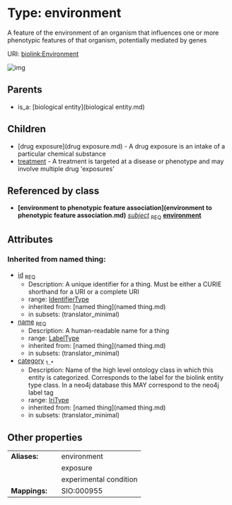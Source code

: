 
# Type: environment


A feature of the environment of an organism that influences one or more phenotypic features of that organism, potentially mediated by genes

URI: [biolink:Environment](https://w3id.org/biolink/vocab/Environment)


![img](http://yuml.me/diagram/nofunky;dir:TB/class/\[EnvironmentToPhenotypicFeatureAssociation]-%20subject%201..1>\[Environment|id(i):identifier_type;name(i):label_type;category(i):iri_type%20%2B],%20\[Environment]^-\[Treatment],%20\[Environment]^-\[DrugExposure],%20\[BiologicalEntity]^-\[Environment])

## Parents

 *  is_a: [biological entity](biological entity.md)

## Children

 * [drug exposure](drug exposure.md) - A drug exposure is an intake of a particular chemical substance
 * [treatment](treatment.md) - A treatment is targeted at a disease or phenotype and may involve multiple drug 'exposures'

## Referenced by class

 *  **[environment to phenotypic feature association](environment to phenotypic feature association.md)** *[subject](environment_to_phenotypic_feature_association_subject.md)*  <sub>REQ</sub>  **[environment](environment.md)**

## Attributes


### Inherited from named thing:

 * [id](id.md)  <sub>REQ</sub>
    * Description: A unique identifier for a thing. Must be either a CURIE shorthand for a URI or a complete URI
    * range: [IdentifierType](type/IdentifierType.md)
    * inherited from: [named thing](named thing.md)
    * in subsets: (translator_minimal)
 * [name](name.md)  <sub>REQ</sub>
    * Description: A human-readable name for a thing
    * range: [LabelType](type/LabelType.md)
    * inherited from: [named thing](named thing.md)
    * in subsets: (translator_minimal)
 * [category](category.md)  <sub>1..*</sub>
    * Description: Name of the high level ontology class in which this entity is categorized. Corresponds to the label for the biolink entity type class. In a neo4j database this MAY correspond to the neo4j label tag
    * range: [IriType](type/IriType.md)
    * inherited from: [named thing](named thing.md)
    * in subsets: (translator_minimal)

## Other properties

|  |  |  |
| --- | --- | --- |
| **Aliases:** | | environment |
|  | | exposure |
|  | | experimental condition |
| **Mappings:** | | SIO:000955 |

